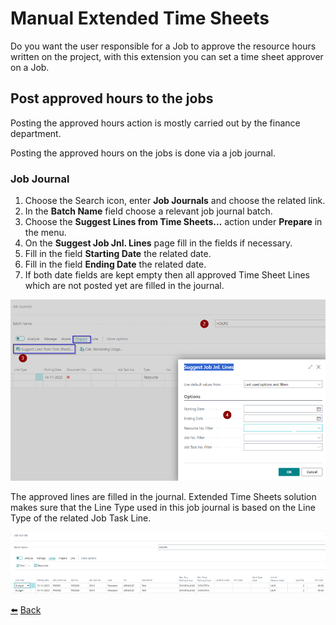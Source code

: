 # Manual Extended Time Sheets
Do you want the user responsible for a Job to approve the resource hours written on the project, with this extension you can set a time sheet approver on a Job. 

## Post approved hours to the jobs
Posting the approved hours action is mostly carried out by the finance department.

Posting the approved hours on the jobs is done via a job journal.

### Job Journal
1.	Choose the Search icon, enter **Job Journals** and choose the related link.
2.	In the **Batch Name** field choose a relevant job journal batch.
3.	Choose the **Suggest Lines from Time Sheets…** action under **Prepare** in the menu.
4.	On the **Suggest Job Jnl. Lines** page fill in the fields if necessary.
5.	Fill in the field **Starting Date** the related date.
6.	Fill in the field **Ending Date** the related date.
7.	If both date fields are kept empty then all approved Time Sheet Lines which are not posted yet are filled in the journal.

![Job Journal](../images/post-approved-hours-jobs/job-journal.png)

The approved lines are filled in the journal. 
Extended Time Sheets solution makes sure that the Line Type used in this job journal is based on the Line Type of the related Job Task Line.

![Job Journal Line Type](../images/post-approved-hours-jobs/job-journal-line-type.png)

[:arrow_left:](../README.md) [Back](../README.md)